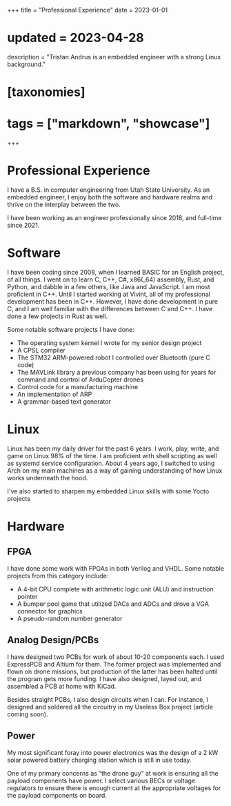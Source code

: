 +++
title = "Professional Experience"
date = 2023-01-01
# updated = 2023-04-28
description = "Tristan Andrus is an embedded engineer with a strong Linux background."

# [taxonomies]
# tags = ["markdown", "showcase"]
+++

# Professional Experience

I have a B.S. in computer engineering from Utah State University. As an embedded engineer, I enjoy both the software and hardware realms and thrive on the interplay between the two.

I have been working as an engineer professionally since 2018, and full-time since 2021.

# Software

I have been coding since 2008, when I learned BASIC for an English project, of all 
things. I went on to learn C, C++, C#, x86(_64) assembly, Rust, and Python, and 
dabble in a few others, like Java and JavaScript. I am most proficient in C++. 
Until I started working at Vivint, all of my professional development has been in C++. 
However, I have done development in pure C, and I am well familiar with the differences 
between C and C++. I have done a few projects in Rust as well.

Some notable software projects I have done:

- The operating system kernel I wrote for my senior design project
- A CPSL compiler
- The STM32 ARM-powered robot I controlled over Bluetooth (pure C code)
- The MAVLink library a previous company has been using for years for command and control of ArduCopter drones
- Control code for a manufacturing machine
- An implementation of ARP
- A grammar-based text generator

# Linux

Linux has been my daily driver for the past 6 years. I work, play, write, and game 
on Linux 98% of the time. I am proficient with shell scripting as well as systemd 
service configuration. About 4 years ago, I switched to using Arch on my main 
machines as a way of gaining understanding of how Linux works underneath the hood.

I've also started to sharpen my embedded Linux skills with some Yocto projects

# Hardware
## FPGA

I have done some work with FPGAs in both Verilog and VHDL. Some notable projects from this category include:

- A 4-bit CPU complete with arithmetic logic unit (ALU) and instruction pointer
- A bumper pool game that utilized DACs and ADCs and drove a VGA connector for graphics
- A pseudo-random number generator

## Analog Design/PCBs

I have designed two PCBs for work of about 10-20 components each. I used ExpressPCB 
and Altium for them. The former project was implemented and flown on drone missions, 
but production of the latter has been halted until the program gets more funding. 
I have also designed, layed out, and assembled a PCB at home with KiCad.

Besides straight PCBs, I also design circuits when I can. For instance, I designed 
and soldered all the circuitry in my Useless Box project (article coming soon).

## Power

My most significant foray into power electronics was the design of a 2 kW solar 
powered battery charging station which is still in use today.

One of my primary concerns as “the drone guy” at work is ensuring all the payload 
components have power. I select various BECs or voltage regulators to ensure there 
is enough current at the appropriate voltages for the payload components on board.

